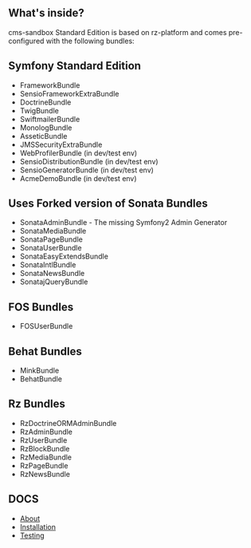 What's inside?
--------------

cms-sandbox Standard Edition is based on rz-platform and comes pre-configured with the following bundles:

Symfony Standard Edition
------------------------

* FrameworkBundle
* SensioFrameworkExtraBundle
* DoctrineBundle
* TwigBundle
* SwiftmailerBundle
* MonologBundle
* AsseticBundle
* JMSSecurityExtraBundle
* WebProfilerBundle (in dev/test env)
* SensioDistributionBundle (in dev/test env)
* SensioGeneratorBundle (in dev/test env)
* AcmeDemoBundle (in dev/test env)

Uses Forked version of Sonata Bundles
-------------------------------------

* SonataAdminBundle - The missing Symfony2 Admin Generator
* SonataMediaBundle
* SonataPageBundle
* SonataUserBundle
* SonataEasyExtendsBundle
* SonataIntlBundle
* SonataNewsBundle
* SonatajQueryBundle



FOS Bundles
-----------

* FOSUserBundle


Behat Bundles
-------------

* MinkBundle
* BehatBundle


Rz Bundles
----------

* RzDoctrineORMAdminBundle
* RzAdminBundle
* RzUserBundle
* RzBlockBundle
* RzMediaBundle
* RzPageBundle
* RzNewsBundle

DOCS
----

* [About](https://github.com/rzproject/cms-sandbox/blob/1.3/app/Resources/docs/about.md)
* [Installation](https://github.com/rzproject/cms-sandbox/blob/1.3/app/Resources/docs/installation.md)
* [Testing](https://github.com/rzproject/cms-sandbox/blob/1.3/app/Resources/docs/testing.md)